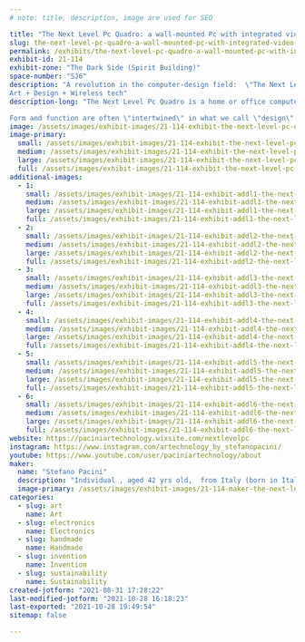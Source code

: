 ```yaml
---
# note: title, description, image are used for SEO

title: "The Next Level Pc Quadro: a wall-mounted Pc with integrated video-projector"
slug: the-next-level-pc-quadro-a-wall-mounted-pc-with-integrated-video-projector
permalink: /exhibits/the-next-level-pc-quadro-a-wall-mounted-pc-with-integrated-video-projector/
exhibit-id: 21-114
exhibit-zone: "The Dark Side (Spirit Building)"
space-number: "SJ6"
description: "A revolution in the computer-design field:  \"The Next Level Pc Quadro\".
Art + Design + Wireless tech"
description-long: "The Next Level Pc Quadro is a home or office computer model with a unique and revolutionary design, which blends abstract art with the latest generation technology. It is hung like a picture and projects the image onto the opposite wall via an integrated video projector.

Form and function are often \"intertwined\" in what we call \"design\", the innovative and unusual shape of the &#039;Next Level Pc Quadro&#039; does not detract, but adds, to the functional side of the PC. In summary, the PC has the shapes of a retro and cyber-punk style panel, to hang on a wall, it has a contemporary-art aesthetic that is to say it takes up those colored shapes of Mondrian&#039;s paintings both in the form of acrylic painting and in the form of bright colored lcd. You will have a hanging picture in your living room or office (rectangular in shape, as shown in the photos) that will decorate your home, your living room. The electronic part of the pc is hidden inside the panel, therefore it is only visible - tendentially, a slot for inserting DVDs / Cd roms, a series of USB ports & sd-card slots, and some air intakes to cool the internal pc."
image: /assets/images/exhibit-images/21-114-exhibit-the-next-level-pc-quadro-a-wall-mounted-pc-with-integrated-video-projector-e9d94615-16a2-45ad-b58d-89d11fc1bda7-large.jpg
image-primary: 
  small: /assets/images/exhibit-images/21-114-exhibit-the-next-level-pc-quadro-a-wall-mounted-pc-with-integrated-video-projector-e9d94615-16a2-45ad-b58d-89d11fc1bda7-small.jpg
  medium: /assets/images/exhibit-images/21-114-exhibit-the-next-level-pc-quadro-a-wall-mounted-pc-with-integrated-video-projector-e9d94615-16a2-45ad-b58d-89d11fc1bda7-medium.jpg
  large: /assets/images/exhibit-images/21-114-exhibit-the-next-level-pc-quadro-a-wall-mounted-pc-with-integrated-video-projector-e9d94615-16a2-45ad-b58d-89d11fc1bda7-large.jpg
  full: /assets/images/exhibit-images/21-114-exhibit-the-next-level-pc-quadro-a-wall-mounted-pc-with-integrated-video-projector-e9d94615-16a2-45ad-b58d-89d11fc1bda7-full.jpg
additional-images: 
  - 1:
    small: /assets/images/exhibit-images/21-114-exhibit-addl1-the-next-level-pc-quadro-a-wall-mounted-pc-with-integrated-video-projector-3e089e28-f405-4132-83c0-69c221124bf9-small.jpg
    medium: /assets/images/exhibit-images/21-114-exhibit-addl1-the-next-level-pc-quadro-a-wall-mounted-pc-with-integrated-video-projector-3e089e28-f405-4132-83c0-69c221124bf9-medium.jpg
    large: /assets/images/exhibit-images/21-114-exhibit-addl1-the-next-level-pc-quadro-a-wall-mounted-pc-with-integrated-video-projector-3e089e28-f405-4132-83c0-69c221124bf9-large.jpg
    full: /assets/images/exhibit-images/21-114-exhibit-addl1-the-next-level-pc-quadro-a-wall-mounted-pc-with-integrated-video-projector-3e089e28-f405-4132-83c0-69c221124bf9-full.jpg
  - 2:
    small: /assets/images/exhibit-images/21-114-exhibit-addl2-the-next-level-pc-quadro-a-wall-mounted-pc-with-integrated-video-projector-dscn6197-small.JPG
    medium: /assets/images/exhibit-images/21-114-exhibit-addl2-the-next-level-pc-quadro-a-wall-mounted-pc-with-integrated-video-projector-dscn6197-medium.JPG
    large: /assets/images/exhibit-images/21-114-exhibit-addl2-the-next-level-pc-quadro-a-wall-mounted-pc-with-integrated-video-projector-dscn6197-large.JPG
    full: /assets/images/exhibit-images/21-114-exhibit-addl2-the-next-level-pc-quadro-a-wall-mounted-pc-with-integrated-video-projector-dscn6197-full.JPG
  - 3:
    small: /assets/images/exhibit-images/21-114-exhibit-addl3-the-next-level-pc-quadro-a-wall-mounted-pc-with-integrated-video-projector-visualizzaz-parete-del-pc-05screenshot-small.jpg
    medium: /assets/images/exhibit-images/21-114-exhibit-addl3-the-next-level-pc-quadro-a-wall-mounted-pc-with-integrated-video-projector-visualizzaz-parete-del-pc-05screenshot-medium.jpg
    large: /assets/images/exhibit-images/21-114-exhibit-addl3-the-next-level-pc-quadro-a-wall-mounted-pc-with-integrated-video-projector-visualizzaz-parete-del-pc-05screenshot-large.jpg
    full: /assets/images/exhibit-images/21-114-exhibit-addl3-the-next-level-pc-quadro-a-wall-mounted-pc-with-integrated-video-projector-visualizzaz-parete-del-pc-05screenshot-full.jpg
  - 4:
    small: /assets/images/exhibit-images/21-114-exhibit-addl4-the-next-level-pc-quadro-a-wall-mounted-pc-with-integrated-video-projector-comica1612979098539-small.jpg
    medium: /assets/images/exhibit-images/21-114-exhibit-addl4-the-next-level-pc-quadro-a-wall-mounted-pc-with-integrated-video-projector-comica1612979098539-medium.jpg
    large: /assets/images/exhibit-images/21-114-exhibit-addl4-the-next-level-pc-quadro-a-wall-mounted-pc-with-integrated-video-projector-comica1612979098539-large.jpg
    full: /assets/images/exhibit-images/21-114-exhibit-addl4-the-next-level-pc-quadro-a-wall-mounted-pc-with-integrated-video-projector-comica1612979098539-full.jpg
  - 5:
    small: /assets/images/exhibit-images/21-114-exhibit-addl5-the-next-level-pc-quadro-a-wall-mounted-pc-with-integrated-video-projector-comica1612979645861-small.jpg
    medium: /assets/images/exhibit-images/21-114-exhibit-addl5-the-next-level-pc-quadro-a-wall-mounted-pc-with-integrated-video-projector-comica1612979645861-medium.jpg
    large: /assets/images/exhibit-images/21-114-exhibit-addl5-the-next-level-pc-quadro-a-wall-mounted-pc-with-integrated-video-projector-comica1612979645861-large.jpg
    full: /assets/images/exhibit-images/21-114-exhibit-addl5-the-next-level-pc-quadro-a-wall-mounted-pc-with-integrated-video-projector-comica1612979645861-full.jpg
  - 6:
    small: /assets/images/exhibit-images/21-114-exhibit-addl6-the-next-level-pc-quadro-a-wall-mounted-pc-with-integrated-video-projector-photo5927074703095215585-small.jpg
    medium: /assets/images/exhibit-images/21-114-exhibit-addl6-the-next-level-pc-quadro-a-wall-mounted-pc-with-integrated-video-projector-photo5927074703095215585-medium.jpg
    large: /assets/images/exhibit-images/21-114-exhibit-addl6-the-next-level-pc-quadro-a-wall-mounted-pc-with-integrated-video-projector-photo5927074703095215585-large.jpg
    full: /assets/images/exhibit-images/21-114-exhibit-addl6-the-next-level-pc-quadro-a-wall-mounted-pc-with-integrated-video-projector-photo5927074703095215585-full.jpg
website: https://paciniartechnology.wixsite.com/nextlevelpc
instagram: https://www.instagram.com/artechnology_by_stefanopacini/
youtube: https://www.youtube.com/user/paciniartechnology/about
maker: 
  name: "Stefano Pacini"
  description: "Individual , aged 42 yrs old,  from Italy (born in Italy and actually living in Italy); university degree  in Law  in 2004 ;  Male;  technology fan and retro-computing collector; designer:   computer design"
  image-primary: /assets/images/exhibit-images/21-114-maker-the-next-level-pc-quadro-a-wall-mounted-pc-with-integrated-video-projector-600x600-medium.jpg
categories: 
  - slug: art
    name: Art
  - slug: electronics
    name: Electronics
  - slug: handmade
    name: Handmade
  - slug: invention
    name: Invention
  - slug: sustainability
    name: Sustainability
created-jotform: "2021-08-31 17:28:22"
last-modified-jotform: "2021-10-28 16:18:23"
last-exported: "2021-10-28 19:49:54"
sitemap: false

---
```

